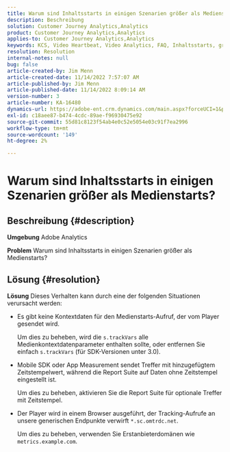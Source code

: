 ```yaml
---
title: Warum sind Inhaltsstarts in einigen Szenarien größer als Medienstarts?
description: Beschreibung
solution: Customer Journey Analytics,Analytics
product: Customer Journey Analytics,Analytics
applies-to: Customer Journey Analytics,Analytics
keywords: KCS, Video Heartbeat, Video Analytics, FAQ, Inhaltsstarts, größer, Medienstarts, Adobe Analytics
resolution: Resolution
internal-notes: null
bug: false
article-created-by: Jim Menn
article-created-date: 11/14/2022 7:57:07 AM
article-published-by: Jim Menn
article-published-date: 11/14/2022 8:09:14 AM
version-number: 3
article-number: KA-16480
dynamics-url: https://adobe-ent.crm.dynamics.com/main.aspx?forceUCI=1&pagetype=entityrecord&etn=knowledgearticle&id=f2f8c0e9-f163-ed11-9561-6045bd006b4b
exl-id: c18aee87-b474-4cdc-89ae-f96930475e92
source-git-commit: 55d81c8123f54ab4e0c52e5054e03c91f7ea2996
workflow-type: tm+mt
source-wordcount: '149'
ht-degree: 2%

---
```


# Warum sind Inhaltsstarts in einigen Szenarien größer als Medienstarts?

## Beschreibung {#description}


<b>Umgebung</b>
Adobe Analytics

<b>Problem</b>
Warum sind Inhaltsstarts in einigen Szenarien größer als Medienstarts?


## Lösung {#resolution}


<b>Lösung</b>
Dieses Verhalten kann durch eine der folgenden Situationen verursacht werden:

- Es gibt keine Kontextdaten für den Medienstarts-Aufruf, der vom Player gesendet wird.

   Um dies zu beheben, wird die `s.trackVars` alle Medienkontextdatenparameter enthalten sollte, oder entfernen Sie einfach `s.trackVars` (für SDK-Versionen unter 3.0).
- Mobile SDK oder App Measurement sendet Treffer mit hinzugefügtem Zeitstempelwert, während die Report Suite auf Daten ohne Zeitstempel eingestellt ist.

   Um dies zu beheben, aktivieren Sie die Report Suite für optionale Treffer mit Zeitstempel.
- Der Player wird in einem Browser ausgeführt, der Tracking-Aufrufe an unsere generischen Endpunkte verwirft `*.sc.omtrdc.net`.

   Um dies zu beheben, verwenden Sie Erstanbieterdomänen wie `metrics.example.com`.
